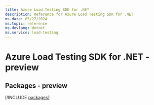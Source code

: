 ```yaml
---
title: Azure Load Testing SDK for .NET
description: Reference for Azure Load Testing SDK for .NET
ms.date: 05/27/2024
ms.topic: reference
ms.devlang: dotnet
ms.service: load-testing
---
```

# Azure Load Testing SDK for .NET - preview
## Packages - preview
[!INCLUDE [packages](load-testing-index.md)]